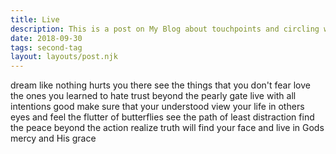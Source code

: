 ```yaml
---
title: Live
description: This is a post on My Blog about touchpoints and circling wagons.
date: 2018-09-30
tags: second-tag
layout: layouts/post.njk
---
```

dream like nothing hurts you there
see the things that you don't fear
love the ones you learned to hate
trust beyond the pearly gate
live with all intentions good
make sure that your understood
view your life in others eyes
and feel the flutter of butterflies
see the path of least distraction
find the peace beyond the action
realize truth will find your face
and live in Gods mercy and His grace